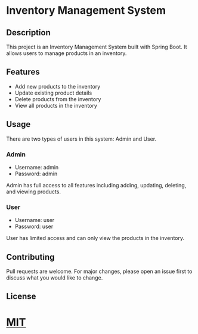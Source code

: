 # Inventory Management System

## Description

This project is an Inventory Management System built with Spring Boot. It allows users to manage products in an inventory.

## Features

- Add new products to the inventory
- Update existing product details
- Delete products from the inventory
- View all products in the inventory

## Usage

There are two types of users in this system: Admin and User.

### Admin

- Username: admin
- Password: admin

Admin has full access to all features including adding, updating, deleting, and viewing products.

### User

- Username: user
- Password: user

User has limited access and can only view the products in the inventory.

## Contributing

Pull requests are welcome. For major changes, please open an issue first to discuss what you would like to change.

## License

[MIT](https://choosealicense.com/licenses/mit/)
=======
